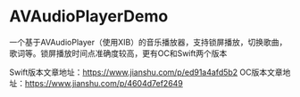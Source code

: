 # AVAudioPlayerDemo
一个基于AVAudioPlayer（使用XIB）的音乐播放器，支持锁屏播放，切换歌曲，歌词等。锁屏播放时间点准确度较高，更有OC和Swift两个版本

Swift版本文章地址：https://www.jianshu.com/p/ed91a4afd5b2
OC版本文章地址：https://www.jianshu.com/p/4604d7ef2649
